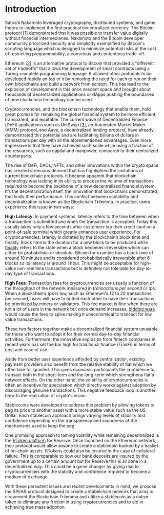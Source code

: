 # Introduction

Satoshi Nakamoto leveraged cryptography, distributed systems, and game theory to implement the first practical decentralized currency. The Bitcoin protocol \[[1](https://docs.spear.technology/spear-protocol/whitepaper/references#1)] demonstrated that it was possible to transfer value digitally without financial intermediaries. Nakamoto and the Bitcoin developer community prioritized security and simplicity exemplified by Bitcoin's scripting language which is designed to minimize potential risks at the cost of restricting programmability, a conscious and contentious trade-off. &#x20;

Ethereum \[[2](https://docs.spear.technology/spear-protocol/whitepaper/references#2)] is an alternative protocol to Bitcoin that provided a "different set of tradeoffs" that allows the development of smart contracts using a Turing-complete programming language. It allowed other protocols to be developed rapidly on top of it by removing the need for each to run on their own blockchains and build a network from scratch. This has lead to the explosion of development in this once nascent space and brought about thousands of decentralized applications or dApps pushing the boundaries of how blockchain technology can be used.&#x20;

Cryptocurrencies, and the blockchain technology that enable them, hold great promise for remaking the global financial system to be more efficient, transparent, and equitable. The current wave of Decentralized Finance (DeFi) applications such as UniSwap \[[3](https://docs.spear.technology/spear-protocol/whitepaper/references#3)], an Automated Market Maker (AMM) protocol, and Aave, a decentralized lending protocol, have already demonstrated this potential and are facilitating billions of dollars in transactions per day with all the aforementioned advantages. Even more impressive is that they have achieved such scale while using a fraction of the resources, such as capital and manpower, compared to their centralized counterparts.

The rise of DeFi, DAOs, NFTs, and other innovations within the crypto space has created strenuous demand that has highlighted the limitations of current blockchain protocols. It became apparent that blockchain technology was lacking in its ability to process the volume of transactions required to become the backbone of a new decentralized financial system. It’s the decentralization itself, the innovation that blockchains demonstrated, that limits their performance. This conflict between scalability and decentralization is known as the Blockchain Trilemma. In practice, users experience this issue in two ways:

**High Latency**: In payment systems, latency refers to the time between when a transaction is submitted and when the transaction is accepted. Today this usually takes only a few seconds after customers tap their credit card on a point-of-sale terminal which greatly enhances user experience. For cryptocurrencies, latency is dictated by the blockchain’s block time and finality. Block time is the duration for a new block to be produced while [finality](https://medium.com/mechanism-labs/finality-in-blockchain-consensus-d1f83c120a9a) refers to the state when a block becomes irreversible which can either be probabilistic or absolute. Bitcoin for example has a block time of around 10 minutes and is considered probabilistically irreversible after 6 blocks so its latency is around 1 hour. This might be acceptable for high-value non-real time transactions but is definitely not tolerable for day-to-day type of transactions.

**High Fees**: Transaction fees for cryptocurrencies are usually a function of the throughput of the network measured in _transactions per second_ or tps. When a blockchain’s tps is low, such as Ethereum's 12 to 20 transactions per second, users will have to outbid each other to have their transactions be prioritized by miners or validators. This fee market is fine when there are not a lot of users in the network but once demand increases, [bidding wars](https://www.coindesk.com/learn/what-are-crypto-gas-wars/) would cause the fees to spike making it uneconomical to transact for low value transactions.

These two factors together make a decentralized financial system unusable for those who want to adopt it for their normal day-to-day financial activities. Furthermore, the innovative explosion from fintech companies in recent years has set the bar high for traditional finance (TradFi) in terms of cost and ease of use.

Aside from better user experience afforded by centralization, existing payment providers also benefit from the relative stability of fiat which we often take for granted. This gives economic participants the confidence to transact both in the short-term and the long-term which strengthens fiat's network effects. On the other hand, the volatility of cryptocurrencies is often an incentive for speculation which directly works against adoption by discouraging genuine transactions. This negative feedback loop is another blow to the realization of crypto's vision.

Stablecoins were developed to address this problem by allowing tokens to peg its price to another asset with a more stable value such as the US Dollar. Each stablecoin approach brings varying levels of stability and confidence depending on the transparency and soundness of the mechanisms used to keep the peg.&#x20;

One promising approach to taming volatility while remaining decentralized is the [RToken platform](https://reserve.org/protocol/rtokens/) for Reserve. Once launched on the Ethereum network, their protocol would allow anyone to create a stablecoin backed by a basket of on-chain assets. RTokens could also be insured in the case of collateral failure. This is comparable to how our bank deposits are insured by the government up to a certain amount but for Reserve this is all done in a decentralized way. This could be a game changer by giving rise to cryptocurrencies with the stability and confidence required to become a medium of exchange.

With these persistent issues and recent developments in mind, we propose the SPEAR protocol designed to create a stablechain network that aims to circumvent the Blockchain Trilemma and utilize a stablecoin as a native token to eliminate any friction in using cryptocurrencies and to aid in achieving true mass adoption.
